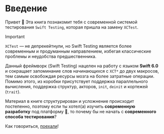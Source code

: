 # Введение

Привет 👋
Эта книга познакомит тебя с современной системой тестирования `Swift Testing`,  которая пришла на замену `XCTest`.

> [!IMPORTANT]
> `XCTest` — не депрекейтнули, но Swift Testing является более современным и продуманным направлением, избегая классические проблемы и неудобства предшественника.

Данный фреймворк (Swift Testing) нацелен на работу с языком **Swift 6.0** и сокращает запоминание слов начинающихся с `XCT*` до двух макросов, тем самым освобождая ресурсы мозга на более затратные операции. Помимо этого, из коробки присутствует поддержка параллельного вычисления, поддержка структур, акторов, `init`, `deinit` и кортежей (`trait`).

Материал в книге структурирован и усложнение происходит постепенно, поэтому если ты хотел(а) изучить __современную разработку__ под платформу , то почему бы не начать с __современного способа тестирования__?

Как говориться, [поехали][lets_go]!


[lets_go]: .basic_macro.md